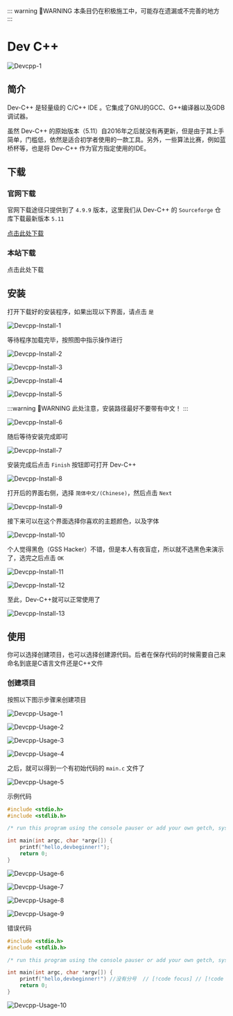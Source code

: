 ::: warning :construction:WARNING
本条目仍在积极施工中，可能存在遗漏或不完善的地方
:::

# Dev C++

![Devcpp-1](/images/Environment/dev_c++/dc-1.png)

## 简介

Dev-C++ 是轻量级的 C/C++ IDE 。它集成了GNU的GCC、G++编译器以及GDB调试器。

虽然 Dev-C++ 的原始版本（5.11）自2016年之后就没有再更新，但是由于其上手简单，门槛低，依然是适合初学者使用的一款工具。另外，一些算法比赛，例如蓝桥杯等，也是将 Dev-C++ 作为官方指定使用的IDE。

## 下载

### 官网下载

官网下载途径只提供到了 `4.9.9` 版本，这里我们从 Dev-C++ 的 `Sourceforge` 仓库下载最新版本 `5.11`

[点击此处下载](https://sourceforge.net/projects/orwelldevcpp/files/Setup%20Releases/Dev-Cpp%205.11%20TDM-GCC%204.9.2%20Setup.exe/download)

### 本站下载

点击此处下载

## 安装

打开下载好的安装程序，如果出现以下界面，请点击 `是`

![Devcpp-Install-1](/images/Environment/dev_c++/dc-i-1.png)

等待程序加载完毕，按照图中指示操作进行

![Devcpp-Install-2](/images/Environment/dev_c++/dc-i-2.png)

![Devcpp-Install-3](/images/Environment/dev_c++/dc-i-3.png)

![Devcpp-Install-4](/images/Environment/dev_c++/dc-i-4.png)

![Devcpp-Install-5](/images/Environment/dev_c++/dc-i-5.png)

:::warning :construction:WARNING
此处注意，安装路径最好不要带有中文！
:::

![Devcpp-Install-6](/images/Environment/dev_c++/dc-i-6.png)

随后等待安装完成即可

![Devcpp-Install-7](/images/Environment/dev_c++/dc-i-7.png)

安装完成后点击 `Finish` 按钮即可打开 Dev-C++

![Devcpp-Install-8](/images/Environment/dev_c++/dc-i-8.png)

打开后的界面右侧，选择 `简体中文/(Chinese)`，然后点击 `Next`

![Devcpp-Install-9](/images/Environment/dev_c++/dc-i-9.png)

接下来可以在这个界面选择你喜欢的主题颜色，以及字体

![Devcpp-Install-10](/images/Environment/dev_c++/dc-i-10.png)

个人觉得黑色（GSS Hacker）不错，但是本人有夜盲症，所以就不选黑色来演示了，选完之后点击 `OK`

![Devcpp-Install-11](/images/Environment/dev_c++/dc-i-11.png)

![Devcpp-Install-12](/images/Environment/dev_c++/dc-i-12.png)

至此，Dev-C++就可以正常使用了

![Devcpp-Install-13](/images/Environment/dev_c++/dc-i-13.png)

## 使用

你可以选择创建项目，也可以选择创建源代码。后者在保存代码的时候需要自己来命名到底是C语言文件还是C++文件

### 创建项目

按照以下图示步骤来创建项目

![Devcpp-Usage-1](/images/Environment/dev_c++/dc-u-1.png)

![Devcpp-Usage-2](/images/Environment/dev_c++/dc-u-2.png)

![Devcpp-Usage-3](/images/Environment/dev_c++/dc-u-3.png)

![Devcpp-Usage-4](/images/Environment/dev_c++/dc-u-4.png)

之后，就可以得到一个有初始代码的 `main.c` 文件了

![Devcpp-Usage-5](/images/Environment/dev_c++/dc-u-5.png)

示例代码

```c
#include <stdio.h>
#include <stdlib.h>

/* run this program using the console pauser or add your own getch, system("pause") or input loop */

int main(int argc, char *argv[]) {
	printf("hello,devbeginner!");
	return 0;
}
```

![Devcpp-Usage-6](/images/Environment/dev_c++/dc-u-6.png)

![Devcpp-Usage-7](/images/Environment/dev_c++/dc-u-7.png)

![Devcpp-Usage-8](/images/Environment/dev_c++/dc-u-8.png)

![Devcpp-Usage-9](/images/Environment/dev_c++/dc-u-9.png)

错误代码

```c
#include <stdio.h>
#include <stdlib.h>

/* run this program using the console pauser or add your own getch, system("pause") or input loop */

int main(int argc, char *argv[]) {
	printf("hello,devbeginner!") //没有分号  // [!code focus] // [!code error]
	return 0;
}
```

![Devcpp-Usage-10](/images/Environment/dev_c++/dc-u-10.png)

